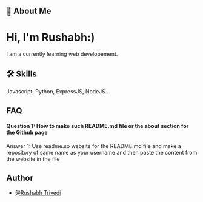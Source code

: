 
## 🚀 About Me
# Hi, I'm Rushabh:)
I am a currently learning web developement. 



## 🛠 Skills
Javascript, Python, ExpressJS, NodeJS...


## FAQ

#### Question 1: How to make such README.md file or the about section for the Github page

Answer 1: Use readme.so website for the README.md file and make a repository of same name as your username and then paste the content from the website in the file



## Author

- [@Rushabh Trivedi](https://github.com/rushabhT3)



<!--
**rushabhT3/rushabhT3** is a ✨ _special_ ✨ repository because its `README.md` (this file) appears on your GitHub profile.

Here are some ideas to get you started:

- 🔭 I’m currently working on ...
- 🌱 I’m currently learning ...
- 👯 I’m looking to collaborate on ...
- 🤔 I’m looking for help with ...
- 💬 Ask me about ...
- 📫 How to reach me: ...
- 😄 Pronouns: ...
- ⚡ Fun fact: ...
-->
